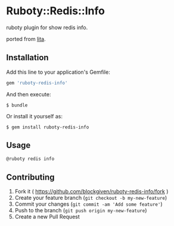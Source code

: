 # Ruboty::Redis::Info

ruboty plugin for show redis info.

ported from [lita](https://github.com/jimmycuadra/lita/blob/8dd9a8c744f649a5cfe171f984d941d66e4d14ad/lib/lita/handlers/info.rb).

## Installation

Add this line to your application's Gemfile:

```ruby
gem 'ruboty-redis-info'
```

And then execute:

    $ bundle

Or install it yourself as:

    $ gem install ruboty-redis-info

## Usage

    @ruboty redis info

## Contributing

1. Fork it ( https://github.com/blockgiven/ruboty-redis-info/fork )
2. Create your feature branch (`git checkout -b my-new-feature`)
3. Commit your changes (`git commit -am 'Add some feature'`)
4. Push to the branch (`git push origin my-new-feature`)
5. Create a new Pull Request
